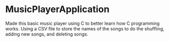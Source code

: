 # MusicPlayerApplication
Made this basic music player using C to better learn how C programming works.
Using a CSV file to store the names of the songs to do the shuffling, adding new songs, and deleting songs.
